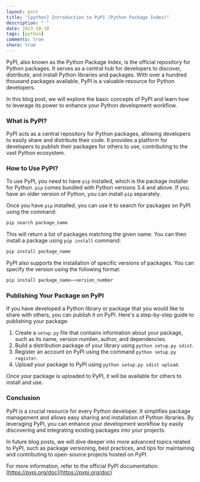 ```yaml
---
layout: post
title: "[python] Introduction to PyPI (Python Package Index)"
description: " "
date: 2023-10-18
tags: [python]
comments: true
share: true
---
```


PyPI, also known as the Python Package Index, is the official repository for Python packages. It serves as a central hub for developers to discover, distribute, and install Python libraries and packages. With over a hundred thousand packages available, PyPI is a valuable resource for Python developers.

In this blog post, we will explore the basic concepts of PyPI and learn how to leverage its power to enhance your Python development workflow.

### What is PyPI?

PyPI acts as a central repository for Python packages, allowing developers to easily share and distribute their code. It provides a platform for developers to publish their packages for others to use, contributing to the vast Python ecosystem.

### How to Use PyPI?

To use PyPI, you need to have `pip` installed, which is the package installer for Python. `pip` comes bundled with Python versions 3.4 and above. If you have an older version of Python, you can install `pip` separately.

Once you have `pip` installed, you can use it to search for packages on PyPI using the command:

```python
pip search package_name
```

This will return a list of packages matching the given name. You can then install a package using `pip install` command:

```python
pip install package_name
```

PyPI also supports the installation of specific versions of packages. You can specify the version using the following format:

```python
pip install package_name==version_number
```

### Publishing Your Package on PyPI

If you have developed a Python library or package that you would like to share with others, you can publish it on PyPI. Here's a step-by-step guide to publishing your package:

1. Create a `setup.py` file that contains information about your package, such as its name, version number, author, and dependencies.
2. Build a distribution package of your library using `python setup.py sdist`.
3. Register an account on PyPI using the command `python setup.py register`.
4. Upload your package to PyPI using `python setup.py sdist upload`.

Once your package is uploaded to PyPI, it will be available for others to install and use.

### Conclusion

PyPI is a crucial resource for every Python developer. It simplifies package management and allows easy sharing and installation of Python libraries. By leveraging PyPI, you can enhance your development workflow by easily discovering and integrating existing packages into your projects.

In future blog posts, we will dive deeper into more advanced topics related to PyPI, such as package versioning, best practices, and tips for maintaining and contributing to open-source projects hosted on PyPI.

For more information, refer to the official PyPI documentation: [https://pypi.org/doc](https://pypi.org/doc)
